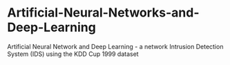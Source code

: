 # Artificial-Neural-Networks-and-Deep-Learning
Artificial Neural Network and Deep Learning - a network Intrusion Detection System (IDS) using the KDD Cup 1999 dataset
